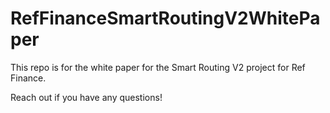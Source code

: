# RefFinanceSmartRoutingV2WhitePaper

This repo is for the white paper for the Smart Routing V2 project for Ref Finance.

Reach out if you have any questions!

